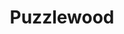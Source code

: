 ---
artist: Plone
title: Puzzlewood
apple_link: 'https://music.apple.com/us/album/puzzlewood/1501669587'
link: 'https://www.dropbox.com/s/b823o58hnj8mko5/Plone.zip?dl=1'
content: ""
new_image: ../assets/FFWD/plone.jpg
published_date: '2020-04-19T23:38:59.000Z'
---